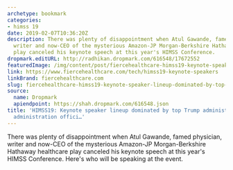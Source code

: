 ```yaml
---
archetype: bookmark
categories:
- himss 19
date: 2019-02-07T10:36:20Z
description: There was plenty of disappointment when Atul Gawande, famed physician,
  writer and now-CEO of the mysterious Amazon-JP Morgan-Berkshire Hathaway healthcare
  play canceled his keynote speech at this year's HIMSS Conference.
dropmark.editURL: http://radhikan.dropmark.com/616548/17672552
featuredImage: /img/content/post/fiercehealthcare-himss19-keynote-speaker-lineup-dominated-by-top-trump-administration-former-administration-offici.jpg
link: https://www.fiercehealthcare.com/tech/himss19-keynote-speakers
linkBrand: fiercehealthcare.com
slug: fiercehealthcare-himss19-keynote-speaker-lineup-dominated-by-top-trump-administration-former-administration-offici
source:
  name: Dropmark
  apiendpoint: https://shah.dropmark.com/616548.json
title: 'HIMSS19: Keynote speaker lineup dominated by top Trump administration, former
  administration offici…'
---
```

There was plenty of disappointment when Atul Gawande, famed physician, writer and now-CEO of the mysterious Amazon-JP Morgan-Berkshire Hathaway healthcare play canceled his keynote speech at this year's HIMSS Conference. Here's who will be speaking at the event.